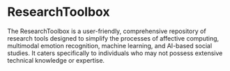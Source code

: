 # ResearchToolbox
The ResearchToolbox is a user-friendly, comprehensive repository of research tools designed to simplify the processes of affective computing, multimodal emotion recognition, machine learning, and AI-based social studies. It caters specifically to individuals who may not possess extensive technical knowledge or expertise.
